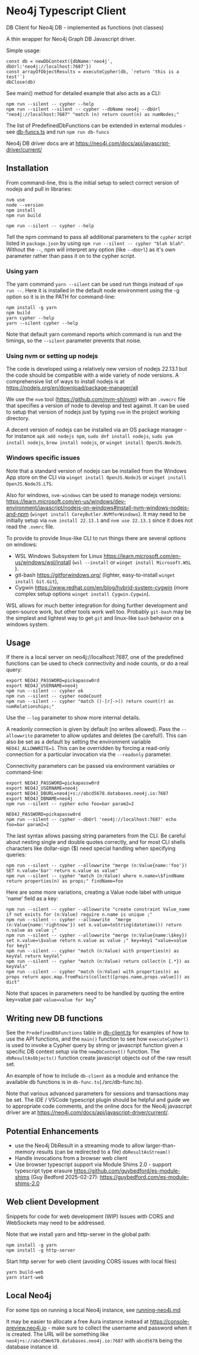 # Neo4j Typescript Client
 
 DB Client for Neo4j DB - implemented as functions (not classes)

A thin wrapper for Neo4j Graph DB Javascript driver.

Simple usage:
```
const db = newDbContext({dbName:'neo4j', dbUrl:'neo4j://localhost:7687'})
const arrayOfObjectResults = executeCypher(db, `return 'this is a test'`)
dbClose(db)
```

See main() method for detailed example that also acts as a CLI:
```
npm run --silent -- cypher --help
npm run --silent --silent -- cypher --dbName neo4j --dbUrl "neo4j://localhost:7687" "match (n) return count(n) as numNodes;"
```

The list of PredefinedDbFunctions can be extended in external modules - see [db-funcs.ts](./db-funcs.ts) and run `npm run db-funcs`
 
Neo4j DB driver docs are at https://neo4j.com/docs/api/javascript-driver/current/

## Installation
From command-line, this is the initial setup to select correct version of nodejs and pull in libraries:
```
nvm use 
node --version
npm install
npm run build

npm run --silent -- cypher --help
```
Tell the npm command to pass all additional parameters to the  `cypher` script listed in `package.json` by using `npm run --silent -- cypher "blah blah"`.   Without the `--`, npm will interpret any option (like `--dbUrl`) as it's own parameter rather than pass it on to the cypher script.

### Using yarn
The yarn command `yarn --silent` can be used run things instead of `npm run --`.
Here it is installed in the default node environment using the -g option so it is in the PATH for command-line:
```
npm install -g yarn
npm build
yarn cypher --help
yarn --silent cypher --help
```
Note that default yarn command reports which command is run and the timings, so the `--silent` parameter prevents that noise.

### Using nvm or setting up nodejs
The code is developed using a relatively new version of nodejs 22.13.1 but the code should be compatible with a wide variety of node versions.  A comprehensive list of ways to install nodejs is at https://nodejs.org/en/download/package-manager/all 

We use the `nvm` tool (https://github.com/nvm-sh/nvm) with an `.nvmcrc` file that specifies a version of node to develop and test against. It can be used to setup that version of nodejs just by typing `nvm` in the project working directory.

A decent version of nodejs can be installed via an OS package manager - for instance `apk add nodejs npm`, `sudo dnf install nodejs`, `sudo yum install nodejs`, `brew install nodejs`, or `winget install OpenJS.NodeJS`.  

### Windows specific issues
Note that a standard version of nodejs can be installed from the Windows App store on the CLI via `winget install OpenJS.NodeJS` or `winget install OpenJS.NodeJS.LTS`.

Also for windows, `nvm-windows` can be used to manage nodejs versions: https://learn.microsoft.com/en-us/windows/dev-environment/javascript/nodejs-on-windows#install-nvm-windows-nodejs-and-npm (`winget install CoreyButler.NVMforWindows`).
It may need to be initially setup via `nvm install 22.13.1` and `nvm use 22.13.1` since it does not read the `.nvmrc` file.

To provide to provide linux-like CLI to run things there are several options on windows:
* WSL Windows Subsystem for Linux https://learn.microsoft.com/en-us/windows/wsl/install (`wsl --install` or `winget install Microsoft.WSL` ).
* git-bash https://gitforwindows.org/ (lighter, easy-to-install `winget install Git.Git`),
* Cygwin https://www.redhat.com/en/blog/hybrid-system-cygwin (more complex setup options `winget install Cygwin.Cygwin`).

 WSL allows for much better integration for doing further development and open-source work, but other tools work well too.  Probably `git-bash` may be the simplest and lightest way to get `git` and linux-like `bash` behavior on a windows system. 

## Usage
If there is a local server on neo4j://localhost:7687, one of the predefined functions can be used to check connectivity and node counts, or do a real query:
```
export NEO4J_PASSWORD=pickapassw0rd
export NEO4J_USERNAME=neo4j
npm run --silent -- cypher ok
npm run --silent -- cypher nodeCount
npm run --silent -- cypher "match ()-[r]->() return count(r) as numRelationships;"
```

Use the `--log` parameter to show more internal details.

A readonly connection is given by default (no writes allowed).  Pass the `--allowwrite` parameter to allow updates and deletes (be careful!).  This can also be set as a default by setting the environment variable `NEO4J_ALLOWWRITE=1`.
This can be overridden by forcing a read-only connection for a particular invocation via the `--readonly` parameter.

Connectivity parameters can be passed via environment variables or command-line:
```
export NEO4J_PASSWORD=pickapassw0rd
export NEO4J_USERNAME=neo4j
export NEO4J_DBURL=neo4j+s://abcd5678.databases.neo4j.io:7687
export NEO4J_DBNAME=neo4j
npm run --silent -- cypher echo foo=bar param2=2

NEO4J_PASSWORD=pickapassw0rd 
npm run --silent -- cypher --dbUrl 'neo4j://localhost:7687' echo foo=bar param2=2
```

The last syntax allows passing string parameters from the CLI.  Be careful about nesting single and double quotes correctly, and for most CLI shells characters like dollar-sign ($) need special handling when specifying queries:
```
npm run --silent -- cypher --allowwrite "merge (n:Value{name:'foo'}) SET n.value='bar' return n.value as value"
npm run --silent -- cypher "match (n:Value) where n.name=\$findName return properties(n) as props;" findName=foo
```

Here are some more variations, creating a Value node label with unique 'name' field as a key:
```
npm run --silent -- cypher --allowwrite "create constraint Value_name if not exists for (n:Value) require n.name is unique ;"
npm run --silent -- cypher --allowwrite  "merge (n:Value{name:'rightnow'}) set n.value=toString(datetime()) return n.value as value ;"
npm run --silent -- cypher --allowwrite "merge (n:Value{name:\$key}) set n.value=\$value return n.value as value ;" key=key1 "value=value for key1"
npm run --silent -- cypher "match (n:Value) with properties(n) as keyVal return keyVal"
npm run --silent -- cypher "match (n:Value) return collect(n {.*}) as keyVals"
npm run --silent -- cypher "match (n:Value) with properties(n) as props return apoc.map.fromPairs(collect([props.name,props.value])) as dict"
```
Note that spaces in parameters need to be handled by quoting the entire key=value pair `value=value for key`"


## Writing new DB functions
See the `PredefinedDbFunctions` table in [db-client.ts](./src/db-client.ts) for examples of how to use the API functions, and the `main()` function to see how `executeCypher()` is used to invoke a Cypher query by string or javascript function given a specific DB context setup via the `newDbContext()` function.   The `dbResultAsObjects()` function create javascript objects out of the raw result set.

An example of how to include `db-client` as a module and enhance the available db functions is in `db-func.ts`(./src/db-func.ts).

Note that various advanced parameters for sessions and transactions may be set.  The IDE / VSCode typescript plugin should be helpful and guide we to appropriate code comments, and the online docs for the Neo4j javascript driver are at https://neo4j.com/docs/api/javascript-driver/current/.

## Potential Enhancements
* use the Neo4j DbResult in a streaming mode to allow larger-than-memory results (can be redirected to a file) `dbResultAsStream()`
* Handle invocations from a browser web client
* Use browser typescript support via Module Shims 2.0 - support typescript type erasure https://github.com/guybedford/es-module-shims (Guy Bedford 2025-02-27): https://guybedford.com/es-module-shims-2.0

## Web client Development
Snippets for code for web development (WIP)
Issues with CORS and WebSockets may need to be addressed.

Note that we install yarn and http-server in the global path:
```
npm install -g yarn
npm install -g http-server
```

Start http server for web client (avoiding CORS issues with local files)
```
yarn build-web
yarn start-web
```

## Local Neo4j
For some tips on running a local Neo4j instance, see [running-neo4j.md](./running-neo4j.md)

 It may be easier to allocate a free Aura instance instead at https://console-preview.neo4j.io - make sure to collect the username and password when it is created.   The URL will be something like `neo4j+s://abcd5We678.databases.neo4j.io:7687` with `abcd5678` being the database instance id.
